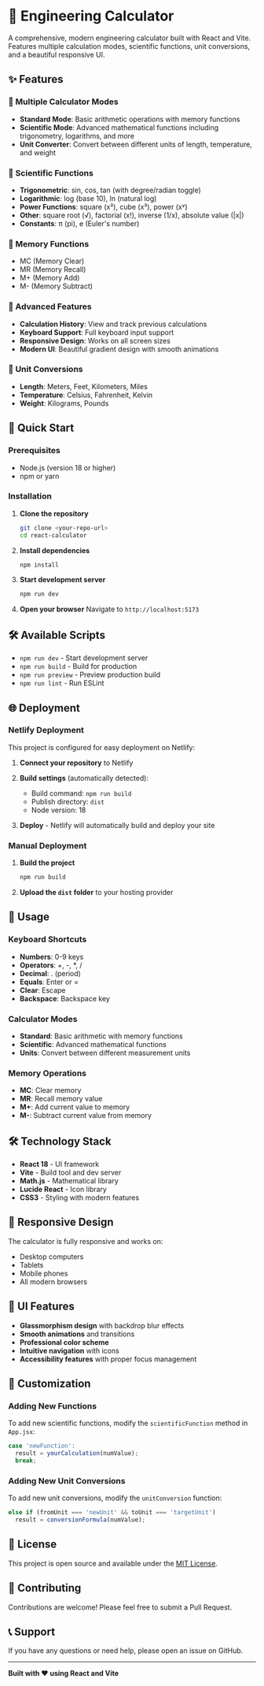 # 🧮 Engineering Calculator

A comprehensive, modern engineering calculator built with React and Vite. Features multiple calculation modes, scientific functions, unit conversions, and a beautiful responsive UI.

## ✨ Features

### 🎯 Multiple Calculator Modes
- **Standard Mode**: Basic arithmetic operations with memory functions
- **Scientific Mode**: Advanced mathematical functions including trigonometry, logarithms, and more
- **Unit Converter**: Convert between different units of length, temperature, and weight

### 🔬 Scientific Functions
- **Trigonometric**: sin, cos, tan (with degree/radian toggle)
- **Logarithmic**: log (base 10), ln (natural log)
- **Power Functions**: square (x²), cube (x³), power (xʸ)
- **Other**: square root (√), factorial (x!), inverse (1/x), absolute value (|x|)
- **Constants**: π (pi), e (Euler's number)

### 💾 Memory Functions
- MC (Memory Clear)
- MR (Memory Recall)
- M+ (Memory Add)
- M- (Memory Subtract)

### 🎨 Advanced Features
- **Calculation History**: View and track previous calculations
- **Keyboard Support**: Full keyboard input support
- **Responsive Design**: Works on all screen sizes
- **Modern UI**: Beautiful gradient design with smooth animations

### 🔄 Unit Conversions
- **Length**: Meters, Feet, Kilometers, Miles
- **Temperature**: Celsius, Fahrenheit, Kelvin
- **Weight**: Kilograms, Pounds

## 🚀 Quick Start

### Prerequisites
- Node.js (version 18 or higher)
- npm or yarn

### Installation

1. **Clone the repository**
   ```bash
   git clone <your-repo-url>
   cd react-calculator
   ```

2. **Install dependencies**
   ```bash
   npm install
   ```

3. **Start development server**
   ```bash
   npm run dev
   ```

4. **Open your browser**
   Navigate to `http://localhost:5173`

## 🛠️ Available Scripts

- `npm run dev` - Start development server
- `npm run build` - Build for production
- `npm run preview` - Preview production build
- `npm run lint` - Run ESLint

## 🌐 Deployment

### Netlify Deployment

This project is configured for easy deployment on Netlify:

1. **Connect your repository** to Netlify
2. **Build settings** (automatically detected):
   - Build command: `npm run build`
   - Publish directory: `dist`
   - Node version: 18

3. **Deploy** - Netlify will automatically build and deploy your site

### Manual Deployment

1. **Build the project**
   ```bash
   npm run build
   ```

2. **Upload the `dist` folder** to your hosting provider

## 🎯 Usage

### Keyboard Shortcuts
- **Numbers**: 0-9 keys
- **Operators**: +, -, *, /
- **Decimal**: . (period)
- **Equals**: Enter or =
- **Clear**: Escape
- **Backspace**: Backspace key

### Calculator Modes
- **Standard**: Basic arithmetic with memory functions
- **Scientific**: Advanced mathematical functions
- **Units**: Convert between different measurement units

### Memory Operations
- **MC**: Clear memory
- **MR**: Recall memory value
- **M+**: Add current value to memory
- **M-**: Subtract current value from memory

## 🛠️ Technology Stack

- **React 18** - UI framework
- **Vite** - Build tool and dev server
- **Math.js** - Mathematical library
- **Lucide React** - Icon library
- **CSS3** - Styling with modern features

## 📱 Responsive Design

The calculator is fully responsive and works on:
- Desktop computers
- Tablets
- Mobile phones
- All modern browsers

## 🎨 UI Features

- **Glassmorphism design** with backdrop blur effects
- **Smooth animations** and transitions
- **Professional color scheme**
- **Intuitive navigation** with icons
- **Accessibility features** with proper focus management

## 🔧 Customization

### Adding New Functions
To add new scientific functions, modify the `scientificFunction` method in `App.jsx`:

```javascript
case 'newFunction':
  result = yourCalculation(numValue);
  break;
```

### Adding New Unit Conversions
To add new unit conversions, modify the `unitConversion` function:

```javascript
else if (fromUnit === 'newUnit' && toUnit === 'targetUnit') 
  result = conversionFormula(numValue);
```

## 📄 License

This project is open source and available under the [MIT License](LICENSE).

## 🤝 Contributing

Contributions are welcome! Please feel free to submit a Pull Request.

## 📞 Support

If you have any questions or need help, please open an issue on GitHub.

---

**Built with ❤️ using React and Vite**
